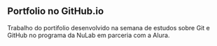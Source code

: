 ## Portfolio no GitHub.io

Trabalho do portifolio desenvolvido na semana de estudos sobre Git e GitHub no programa da NuLab em parceria com a Alura.
